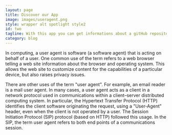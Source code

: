 ```yaml
---
layout: page
title: Discover our App
image: images/useragent.png
style: wrapper alt spotlight style2
id: two
tagline: With this app you can get informations about a gitHub repository, user or organisation !
category: blog
---
```

In computing, a user agent is software (a software agent) that is acting on behalf of a user. One common use of the term refers to a web browser telling a web site information about the browser and operating system. This allows the web site to customize content for the capabilities of a particular device, but also raises privacy issues.

There are other uses of the term "user agent". For example, an email reader is a mail user agent. In many cases, a user agent acts as a client in a network protocol used in communications within a client–server distributed computing system. In particular, the Hypertext Transfer Protocol (HTTP) identifies the client software originating the request, using a "User-Agent" header, even when the client is not operated by a user. The Session Initiation Protocol (SIP) protocol (based on HTTP) followed this usage. In the SIP, the term user agent refers to both end points of a communications session.
